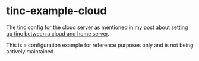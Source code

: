 # tinc-example-cloud
The tinc config for the cloud server as mentioned in [my post about setting up tinc between a cloud and home server](https://jc.kiwi/setting-up-tinc/).

This is a configuration example for reference purposes only and is not being actively maintained.
